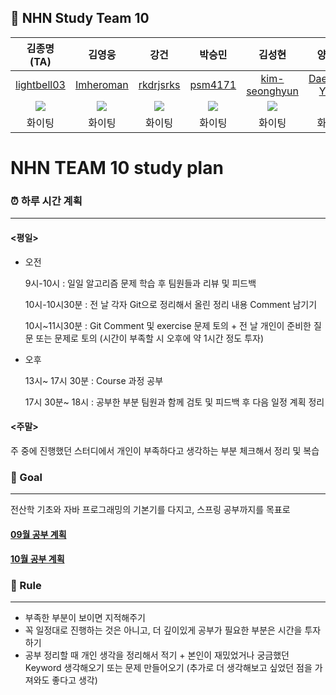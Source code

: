 ## 🦹‍ NHN Study Team 10
김종명 (TA)|김영웅|강건|박승민|김성현|양대열|
|:---:|:---:|:---:|:---:|:---:|:---:|
|[lightbell03](https://github.com/lightbell03)|[Imheroman](https://github.com/NHN-TEAM-10/NHN_TEAM_10_2/tree/young)|[rkdrjsrks](https://github.com/NHN-TEAM-10/NHN_TEAM_10_2/tree/gun)|[psm4171](https://github.com/NHN-TEAM-10/NHN_TEAM_10_2/tree/min)|[kim-seonghyun](https://github.com/NHN-TEAM-10/NHN_TEAM_10_2/tree/seong)|[DaeYoul-Yang](https://github.com/NHN-TEAM-10/NHN_TEAM_10_2/tree/yang)|
![](https://avatars.githubusercontent.com/u/35277854?v=4)|![](https://search.pstatic.net/common/?src=http%3A%2F%2Fblogfiles.naver.net%2FMjAyMzAzMzBfMTY2%2FMDAxNjgwMTU5MDQ0NTk2.jKR9jrYt-9nV0vf9cnX1AkkMnW1ZhcfWEHLj_e8noPgg.hOmT6Dk4hBmqvKqIE4oKPrVw3ilLDx6EyMrQb_F4B2Mg.JPEG.ska19121%2FIMG%25A3%25DF20230330%25A3%25DF153057%25A3%25DF460.jpg&type=sc960_832)|![](https://search.pstatic.net/common/?src=http%3A%2F%2Fblogfiles.naver.net%2FMjAyMDA1MjNfMTYx%2FMDAxNTkwMjE5MDcwODQ4.oHq4qH7hzfROP7onY4CCLU5fpo4SJtT2Tul40dLkVgIg.ziJyypZB5Wg9j9QMYKwJZidIWSLXSp8MvhWFhxlD_uMg.JPEG.sinsadogs%2FIMG_3480.jpg&type=a340)|![](https://m.the-pet.co.kr/web/product/big/202009/757644c68e4de128c80a4731d28450fa.jpg)|![](https://avatars.githubusercontent.com/u/60726663?v=4)|![](https://m.the-pet.co.kr/web/product/big/202102/1684b97a02396cfc91d5c73344df778f.jpg)|
|화이팅|화이팅|화이팅|화이팅|화이팅|화이팅|

# NHN TEAM 10 study plan

### ⏰ 하루 시간 계획
--- 
#### <평일>

- 오전

  9시-10시 : 일일 알고리즘 문제 학습 후 팀원들과 리뷰 및 피드백

  10시-10시30분 : 전 날 각자 Git으로 정리해서 올린 정리 내용 Comment 남기기

  10시~11시30분 : Git Comment 및 exercise 문제 토의 + 전 날 개인이 준비한 질문 또는 문제로 토의 (시간이 부족할 시 오후에 약 1시간 정도 투자)

- 오후

  13시~ 17시 30분 :  Course 과정 공부

  17시 30분~ 18시 : 공부한 부분 팀원과 함께 검토 및 피드백 후 다음 일정 계획 정리

#### <주말>

주 중에 진행했던 스터디에서 개인이 부족하다고 생각하는 부분 체크해서 정리 및 복습

### 🙏 Goal
---

전산학 기초와 자바 프로그래밍의 기본기를 다지고, 스프링 공부까지를 목표로

#### [09월 공부 계획](https://github.com/NHN-TEAM-10/Course_1/blob/main/studyPlan09.md)
#### [10월 공부 계획](https://github.com/NHN-TEAM-10/NHN_TEAM_10_2/blob/main/StudyPlan%20Course%202.md)


### 🤝 Rule
---
- 부족한 부분이 보이면 지적해주기
- 꼭 일정대로 진행하는 것은 아니고, 더 깊이있게 공부가 필요한 부분은 시간을 투자하기
- 공부 정리할 때 개인 생각을 정리해서 적기 + 본인이 재밌었거나 궁금했던 Keyword 생각해오기 또는 문제 만들어오기 (추가로 더 생각해보고 싶었던 점을 가져와도 좋다고 생각)




